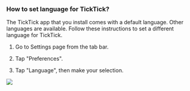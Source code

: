 ### How to set language for TickTick?

The TickTick app that you install comes with a default language. Other languages are available. Follow these instructions to set a different language for TickTick.

1. Go to Settings page from the tab bar.

2. Tap "Preferences".

3. Tap "Language", then make your selection.

![](../../../images/ticktick-ios-app/installation--account/4.1.12.png)

